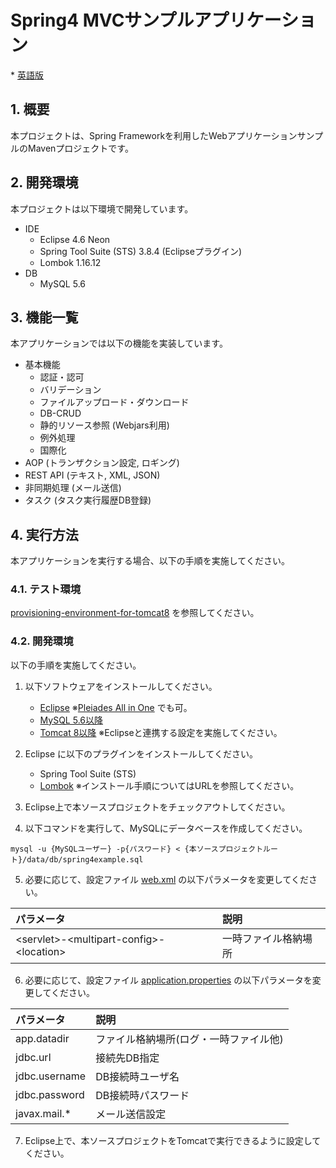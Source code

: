 # Spring4 MVCサンプルアプリケーション
\* [英語版](/README.md)

## 1. 概要
本プロジェクトは、Spring Frameworkを利用したWebアプリケーションサンプルのMavenプロジェクトです。

## 2. 開発環境
本プロジェクトは以下環境で開発しています。

* IDE
  - Eclipse 4.6 Neon
  - Spring Tool Suite (STS) 3.8.4 (Eclipseプラグイン)
  - Lombok 1.16.12
* DB
  - MySQL 5.6

## 3. 機能一覧
本アプリケーションでは以下の機能を実装しています。

* 基本機能
  - 認証・認可
  - バリデーション
  - ファイルアップロード・ダウンロード
  - DB-CRUD
  - 静的リソース参照 (Webjars利用)
  - 例外処理
  - 国際化
* AOP (トランザクション設定, ロギング)
* REST API (テキスト, XML, JSON)
* 非同期処理 (メール送信)
* タスク (タスク実行履歴DB登録)

## 4. 実行方法
本アプリケーションを実行する場合、以下の手順を実施してください。

### 4.1. テスト環境
[provisioning-environment-for-tomcat8](https://github.com/d-saitou/provisioning-environment-for-tomcat8) を参照してください。

### 4.2. 開発環境
以下の手順を実施してください。

1. 以下ソフトウェアをインストールしてください。
	* [Eclipse](https://www.eclipse.org/) ※[Pleiades All in One](http://mergedoc.osdn.jp/) でも可。
	* [MySQL 5.6以降](https://www.mysql.com/)
	* [Tomcat 8以降](http://tomcat.apache.org/) ※Eclipseと連携する設定を実施してください。


2. Eclipse に以下のプラグインをインストールしてください。
	* Spring Tool Suite (STS)
	* [Lombok](https://projectlombok.org/) ※インストール手順についてはURLを参照してください。


3. Eclipse上で本ソースプロジェクトをチェックアウトしてください。

4. 以下コマンドを実行して、MySQLにデータベースを作成してください。

  ```
  mysql -u {MySQLユーザー} -p{パスワード} < {本ソースプロジェクトルート}/data/db/spring4example.sql
  ```

5. 必要に応じて、設定ファイル [web.xml](/src/main/webapp/WEB-INF/web.xml) の以下パラメータを変更してください。  

| パラメータ                                                   | 説明                 |
|:-------------------------------------------------------------|:---------------------|
| &lt;servlet&gt;\-&lt;multipart\-config&gt;\-&lt;location&gt; | 一時ファイル格納場所 |

6. 必要に応じて、設定ファイル [application.properties](/src/main/resources/application.properties) の以下パラメータを変更してください。  

| パラメータ    | 説明                                   |
|:--------------|:---------------------------------------|
| app.datadir   | ファイル格納場所(ログ・一時ファイル他) |
| jdbc.url      | 接続先DB指定                           |
| jdbc.username | DB接続時ユーザ名                       |
| jdbc.password | DB接続時パスワード                     |
| javax.mail.\* | メール送信設定                         |

7. Eclipse上で、本ソースプロジェクトをTomcatで実行できるように設定してください。

